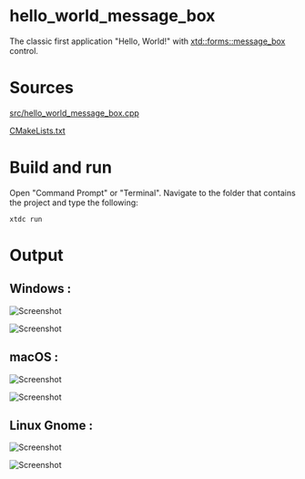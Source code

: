 # hello_world_message_box

The classic first application "Hello, World!" with  [xtd::forms::message_box](../../../src/xtd_forms/include/xtd/forms/message_box.hpp) control.

# Sources

[src/hello_world_message_box.cpp](src/hello_world_message_box.cpp)

[CMakeLists.txt](CMakeLists.txt)

# Build and run

Open "Command Prompt" or "Terminal". Navigate to the folder that contains the project and type the following:

```shell
xtdc run
```

# Output

## Windows :

![Screenshot](../../../docs/pictures/examples/hello_world_message_box_w.png)

![Screenshot](../../../docs/pictures/examples/hello_world_message_box_wd.png)

## macOS :

![Screenshot](../../../docs/pictures/examples/hello_world_message_box_m.png)

![Screenshot](../../../docs/pictures/examples/hello_world_message_box_md.png)

## Linux Gnome :

![Screenshot](../../../docs/pictures/examples/hello_world_message_box_g.png)

![Screenshot](../../../docs/pictures/examples/hello_world_message_box_gd.png)
